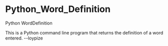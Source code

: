 # Python_Word_Definition
Python WordDefinition

This is a Python command line program that returns the definition of a word entered.
--loypize
